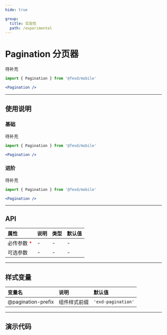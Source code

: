 ```yaml
---
hide: true

group:
  title: 实验性
  path: /experimental
---
```


# Pagination 分页器 <ImportCost name="Pagination" />

待补充

<!-- prettier-ignore -->
```jsx | pure
import { Pagination } from '@fexd/mobile'

<Pagination />
```

---

## 使用说明

### 基础

待补充

<!-- prettier-ignore -->
```jsx | pure
import { Pagination } from '@fexd/mobile'

<Pagination />
```

### 进阶

待补充

<!-- prettier-ignore -->
```jsx | pure
import { Pagination } from '@fexd/mobile'

<Pagination />
```

---

## API

| 属性                                         | 说明 | 类型 | 默认值 |
| :------------------------------------------- | :--- | :--- | :----- |
| 必传参数 <span style="color: red;">\*</span> | -    | -    | -      |
| 可选参数                                     | -    | -    | -      |

---

## 样式变量

| 变量名             | 说明         | 默认值            |
| :----------------- | :----------- | :---------------- |
| @pagination-prefix | 组件样式前缀 | `'exd-pagination'` |

---

## 演示代码

<code src="./demos/demo1/index.tsx" />
